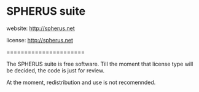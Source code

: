 SPHERUS suite
======================

website:
http://spherus.net

license:
http://spherus.net

======================

The SPHERUS suite is free software. Till the moment that license 
type will be decided, the code is just for review.

At the moment, redistribution and use is not recomennded.